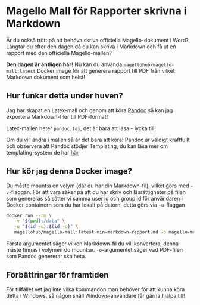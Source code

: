 # Magello Mall för Rapporter skrivna i Markdown

Är du också trött på att behöva skriva officiella Magello-dokument i Word? Längtar du efter den dagen då du kan skriva
i Markdown och få ut en rapport med den officiella Magello-mallen?

**Den dagen är äntligen här!** Nu kan du använda `magellohub/magello-mall:latest` Docker image för att generera rapport 
till PDF från vilket Markdown dokument som helst!

## Hur funkar detta under huven?

Jag har skapat en Latex-mall och genom att köra [Pandoc](https://pandoc.org/) så kan jag exportera Markdown-filer till
PDF-format!

Latex-mallen heter `pandoc.tex`, det är bara att läsa - lycka till!

Om du vill ändra i mallen så är det bara att köra! Pandoc är väldigt kraftfullt och observera att Pandoc stödjer
Templating, du kan läsa mer om templating-system de har [här](https://pandoc.org/MANUAL.html#templates)

## Hur kör jag denna Docker image?

Du måste mount:a en volym (där du har din Markdown-fil), vilket görs med `-v`-flaggan. För att vara säker på att du har
skriv och läsrättigheter på filen som genereras så sätter vi samma user id och group id för användaren i Docker 
containern som du har lokalt på datorn, detta görs via `-u`-flaggan

```bash
docker run --rm \
   -v "$(pwd):/data" \
   -u "$(id -u):$(id -g)" \
   magellohub/magello-mall:latest min-markdown-rapport.md -o magello-mall-rapport.pdf
```

Första argumentet säger vilken Markdown-fil du vill konvertera, denna måste finnas i volymen du mount:ar. 
`-o`-argumentet säger vad PDF-filen som Pandoc genererar ska heta.

## Förbättringar för framtiden

För tillfället vet jag inte vilka kommandon man behöver för att kunna köra detta i Windows, så någon snäll 
Windows-användare får gärna hjälpa till!
